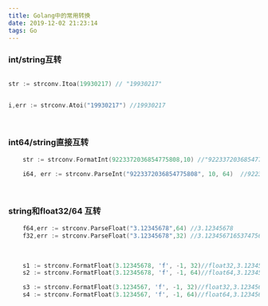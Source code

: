 ```yaml
---
title: Golang中的常用转换
date: 2019-12-02 21:23:14
tags: Go
---
```



### int/string互转

```go

str := strconv.Itoa(19930217) // "19930217"


i,err := strconv.Atoi("19930217") //19930217

```


<br>


### int64/string直接互转

```go
    str := strconv.FormatInt(9223372036854775808,10) //"9223372036854775808"

    i64, err := strconv.ParseInt("9223372036854775808", 10, 64)  //9223372036854775808
```


<br>


### string和float32/64 互转

```go
	f64,err := strconv.ParseFloat("3.12345678",64) //3.12345678
	f32,err := strconv.ParseFloat("3.12345678",32) //3.1234567165374756
```

<br>


```go
    s1 := strconv.FormatFloat(3.12345678, 'f', -1, 32)//float32,3.1234567
	s2 := strconv.FormatFloat(3.12345678, 'f', -1, 64)//float64,3.12345678

	s3 := strconv.FormatFloat(3.1234567, 'f', -1, 32)//float32,3.1234567
    s4 := strconv.FormatFloat(3.1234567, 'f', -1, 64)//float64,3.1234567
```